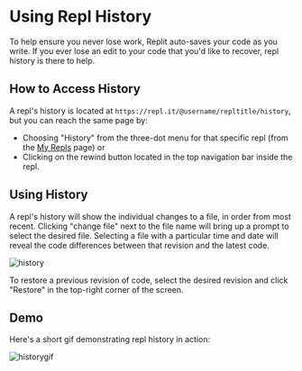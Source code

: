# Using Repl History
To help ensure you never lose work, Replit auto-saves your code as you write. If you ever lose an edit to your code that you'd like to recover, repl history is there to help.

## How to Access History
A repl's history is located at `https://repl.it/@username/repltitle/history`, but you can reach the same page by:
  - Choosing "History" from the three-dot menu for that specific repl (from the [My Repls](https://repl.it/repls) page) or
  - Clicking on the rewind button located in the top navigation bar inside the repl.

## Using History

A repl's history will show the individual changes to a file, in order from most recent. Clicking "change file" next to the file name will bring up a prompt to select the desired file. Selecting a file with a particular time and date will reveal the code differences between that revision and the latest code. 

![history](https://docs.repl.it/images/repls/history.png)

To restore a previous revision of code, select the desired revision and click "Restore" in the top-right corner of the screen.

## Demo

Here's a short gif demonstrating repl history in action:

![historygif](https://docs.repl.it/images/repls/history.gif)
